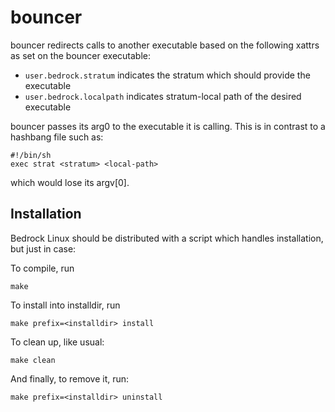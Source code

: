 bouncer
=======

bouncer redirects calls to another executable based on the following xattrs as
set on the bouncer executable:

- `user.bedrock.stratum` indicates the stratum which should provide the
  executable
- `user.bedrock.localpath` indicates stratum-local path of the desired
  executable

bouncer passes its arg0 to the executable it is calling.  This is in contrast
to a hashbang file such as:

	#!/bin/sh
	exec strat <stratum> <local-path>

which would lose its argv[0].

Installation
------------

Bedrock Linux should be distributed with a script which handles installation,
but just in case:

To compile, run

    make

To install into installdir, run

    make prefix=<installdir> install

To clean up, like usual:

    make clean

And finally, to remove it, run:

    make prefix=<installdir> uninstall
